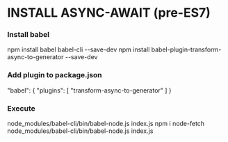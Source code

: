 
# INSTALL ASYNC-AWAIT (pre-ES7)

### Install babel
npm install babel babel-cli --save-dev
npm install babel-plugin-transform-async-to-generator --save-dev

### Add plugin to package.json
"babel": {
  "plugins": [
    "transform-async-to-generator"
  ]
}

### Execute
node_modules/babel-cli/bin/babel-node.js index.js
npm i node-fetch
node_modules/babel-cli/bin/babel-node.js index.js
